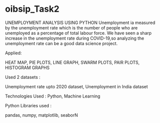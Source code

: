 # oibsip_Task2
UNEMPLOYMENT ANALYSIS USING PYTHON
Unemployment ia measured by the unemployment
rate which is the number of people who are unemployed as a percentage of total labour force.
We have seen a sharp increase in the unemployment rate during COVID-19,so analyzing the unemployment rate can be a good data science project.

Applied:

HEAT MAP, PIE PLOTS, LINE GRAPH, SWARM PLOTS, PAIR PLOTS, HISTOGRAM GRAPHS

Used 2 datasets :

Unemployment rate upto 2020 dataset, Unemployment in India dataset

Technologies Used : Python, Machine Learning

Python Libraries used :

pandas, numpy, matplotlib, seaborN
